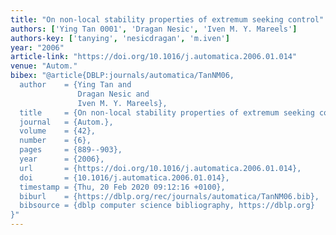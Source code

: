```yaml
---
title: "On non-local stability properties of extremum seeking control"
authors: ['Ying Tan 0001', 'Dragan Nesic', 'Iven M. Y. Mareels']
authors-key: ['tanying', 'nesicdragan', 'm.iven']
year: "2006"
article-link: "https://doi.org/10.1016/j.automatica.2006.01.014"
venue: "Autom."
bibex: "@article{DBLP:journals/automatica/TanNM06,
  author    = {Ying Tan and
               Dragan Nesic and
               Iven M. Y. Mareels},
  title     = {On non-local stability properties of extremum seeking control},
  journal   = {Autom.},
  volume    = {42},
  number    = {6},
  pages     = {889--903},
  year      = {2006},
  url       = {https://doi.org/10.1016/j.automatica.2006.01.014},
  doi       = {10.1016/j.automatica.2006.01.014},
  timestamp = {Thu, 20 Feb 2020 09:12:16 +0100},
  biburl    = {https://dblp.org/rec/journals/automatica/TanNM06.bib},
  bibsource = {dblp computer science bibliography, https://dblp.org}
}"
---
```

